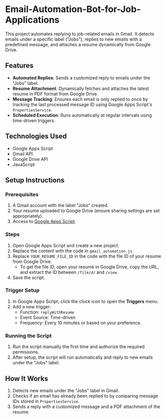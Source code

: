 # Email-Automation-Bot-for-Job-Applications

This project automates replying to job-related emails in Gmail. It detects emails under a specific label ("Jobs"), replies to new emails with a predefined message, and attaches a resume dynamically from Google Drive.

## Features
- **Automated Replies**: Sends a customized reply to emails under the "Jobs" label.
- **Resume Attachment**: Dynamically fetches and attaches the latest resume in PDF format from Google Drive.
- **Message Tracking**: Ensures each email is only replied to once by tracking the last processed message ID using Google Apps Script's `PropertiesService`.
- **Scheduled Execution**: Runs automatically at regular intervals using time-driven triggers.

## Technologies Used
- Google Apps Script
- Gmail API
- Google Drive API
- JavaScript

## Setup Instructions

### Prerequisites
1. A Gmail account with the label "Jobs" created.
2. Your resume uploaded to Google Drive (ensure sharing settings are set appropriately).
3. Access to [Google Apps Script](https://script.google.com/).

### Steps
1. Open Google Apps Script and create a new project.
2. Replace the content with the code in `gmail_automation.js`.
3. Replace `YOUR_RESUME_FILE_ID` in the code with the file ID of your resume from Google Drive.
   - To get the file ID, open your resume in Google Drive, copy the URL, and extract the ID between `/file/d/` and `/view`.
4. Save the script.

### Trigger Setup
1. In Google Apps Script, click the clock icon to open the **Triggers** menu.
2. Add a new trigger:
   - Function: `replyWithResume`
   - Event Source: Time-driven
   - Frequency: Every 10 minutes or based on your preference.

### Running the Script
1. Run the script manually the first time and authorize the required permissions.
2. After setup, the script will run automatically and reply to new emails under the "Jobs" label.

## How It Works
1. Detects new emails under the "Jobs" label in Gmail.
2. Checks if an email has already been replied to by comparing message IDs stored in `PropertiesService`.
3. Sends a reply with a customized message and a PDF attachment of the resume.
